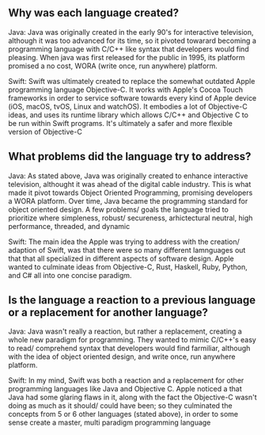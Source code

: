 ## Why was each language created?

Java: Java was originally created in the early 90's for interactive television, although it was too advanced for its time, so it pivoted towarard becoming a programming language with C/C++ like syntax that developers would find pleasing. When java was first released for the public in 1995, its platform promised a no cost, WORA (write once, run anywhere) platform.

Swift: Swift was ultimately created to replace the somewhat outdated Apple programming language Objective-C. It works with Apple's Cocoa Touch frameworks in order to service software towards every kind of Apple device (iOS, macOS, tvOS, Linux and watchOS). It embodies a lot of Objective-C ideas, and uses its runtime library which allows C/C++ and Objective C to be run within Swift programs. It's ultimately a safer and more flexible version of Objective-C

## What problems did the language try to address?

Java: As stated above, Java was originally created to enhance interactive television, althought it was ahead of the digital cable industry. This is what made it pivot towards Object Oriented Programming, promising developers a WORA platform. Over time, Java became the programming standard for object oriented design. A few problems/ goals the language tried to prioritize where simpleness, robust/ secureness, arhictectural neutral, high performance, threaded, and dynamic

Swift: The main idea the Apple was trying to address with the creation/ adaption of Swift, was that there were so many different lamnguages out that that all specialized in different aspects of software design. Apple wanted to culminate ideas from Objective-C, Rust, Haskell, Ruby, Python, and C# all into one concise paradigm. 

## Is the language a reaction to a previous language or a replacement for another language?

Java: Java wasn't really a reaction, but rather a replacement, creating a whole new paradigm for programming. They wanted to mimic C/C++'s easy to read/ comprehend syntax that developers would find farmiliar, although with the idea of object oriented design, and write once, run anywhere platform. 

Swift: In my mind, Swift was both a reaction and a replacement for other programming languages like Java and Objective C. Apple noticed a that Java had some glaring flaws in it, along with the fact the Objective-C wasn't doing as much as it should/ could have been; so they culminated the concepts from 5 or 6 other languages (stated above), in order to some sense create a master, multi paradigm programming language